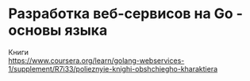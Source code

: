 # Разработка веб-сервисов на Go - основы языка  
Книги  
https://www.coursera.org/learn/golang-webservices-1/supplement/R7i33/polieznyie-knighi-obshchiegho-kharaktiera
